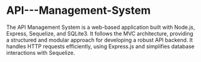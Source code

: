 # API---Management-System
The API Management System is a web-based application built with Node.js, Express, Sequelize, and SQLite3. It follows the MVC architecture, providing a structured and modular approach for developing a robust API backend. It handles HTTP requests efficiently, using Express.js and simplifies database interactions with Sequelize.
